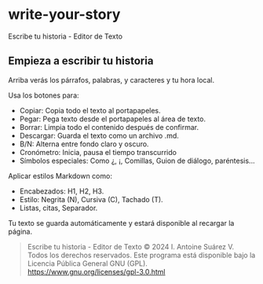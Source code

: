 # write-your-story
Escribe tu historia - Editor de Texto 

## Empieza a escribir tu historia

Arriba verás los párrafos, palabras, y caracteres y tu hora local.

Usa los botones para:
- Copiar: Copia todo el texto al portapapeles.
- Pegar: Pega texto desde el portapapeles al área de texto.
- Borrar: Limpia todo el contenido después de confirmar.
- Descargar: Guarda el texto como un archivo .md.
- B/N: Alterna entre fondo claro y oscuro.
- Cronómetro: Inicia, pausa el tiempo transcurrido
- Símbolos especiales: Como ¿, ¡, Comillas, Guion de diálogo, paréntesis...

Aplicar estilos Markdown como:
- Encabezados: H1, H2, H3.
- Estilo: Negrita (N), Cursiva (C), Tachado (T).
- Listas, citas, Separador.

Tu texto se guarda automáticamente y estará disponible al recargar la página.


> Escribe tu historia - Editor de Texto © 2024 I. Antoine Suárez V. Todos los derechos reservados. Este programa está disponible bajo la Licencia Pública General GNU (GPL). https://www.gnu.org/licenses/gpl-3.0.html
